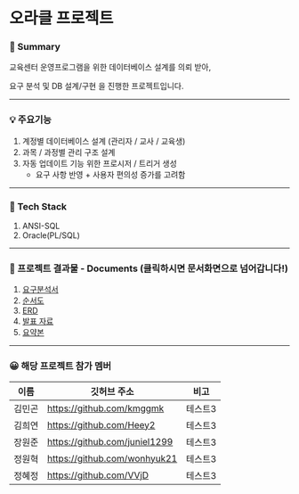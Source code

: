 # 오라클 프로젝트

### 📌 Summary
교육센터 운영프로그램을 위한 데이터베이스 설계를 의뢰 받아,

요구 분석 및 DB 설계/구현 을 진행한 프로젝트입니다.

---

### 💡 주요기능
1. 계정별 데이터베이스 설계 (관리자 / 교사 / 교육생)
2. 과목 / 과정별 관리 구조 설계
3. 자동 업데이트 기능 위한 프로시저 / 트리거 생성
	- 요구 사항 반영 + 사용자 편의성 증가를 고려함

----

### 🔨 Tech Stack
1. ANSI-SQL  
2. Oracle(PL/SQL) 

----

### 📜 프로젝트 결과물 - Documents (클릭하시면 문서화면으로 넘어갑니다!)
1. [요구분석서](https://github.com/Heey2/OracleProject/blob/main/4%EC%A1%B0%20%EC%9A%94%EA%B5%AC%EB%B6%84%EC%84%9D%EC%84%9C.pdf)
2. [순서도](https://github.com/Heey2/OracleProject/blob/main/%EC%88%9C%EC%84%9C%EB%8F%84.png)
3. [ERD](https://github.com/Heey2/OracleProject/blob/main/4%EC%A1%B0erd.exerd)
4. [발표 자료](https://github.com/Heey2/OracleProject/blob/main/%EC%98%A4%EB%9D%BC%ED%81%B4%20%ED%94%84%EB%A1%9C%EC%A0%9D%ED%8A%B8%204%EC%A1%B0_%EA%B5%90%EC%9C%A1%EC%84%BC%ED%84%B0%20%20%EC%9A%B4%EC%98%81%20%ED%94%84%EB%A1%9C%EA%B7%B8%EB%9E%A8.pdf)
5. [요약본](https://github.com/Heey2/OracleProject/blob/main/4%EC%A1%B0%20%EC%B5%9C%EC%A2%85%EC%9A%94%EC%95%BD%EB%B3%B8.pdf)

----

### 😀  해당 프로젝트 참가 멤버

|이름|깃허브 주소|비고|
|------|---|---|
|김민곤|https://github.com/kmggmk|테스트3|
|김희연|https://github.com/Heey2|테스트3|
|장원준|https://github.com/juniel1299|테스트3|
|정원혁|https://github.com/wonhyuk21|테스트3|
|정혜정|https://github.com/VVjD|테스트3|










</div>
	
